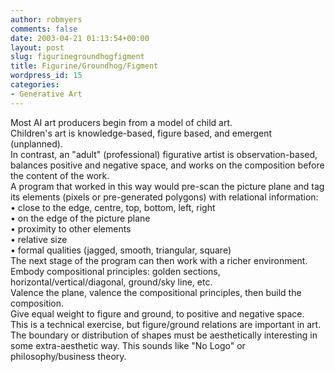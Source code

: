 ```yaml
---
author: robmyers
comments: false
date: 2003-04-21 01:13:54+00:00
layout: post
slug: figurinegroundhogfigment
title: Figurine/Groundhog/Figment
wordpress_id: 15
categories:
- Generative Art
---
```


Most AI art producers begin from a model of child art.   
Children's art is knowledge-based, figure based, and emergent (unplanned).   
In contrast, an "adult" (professional) figurative artist is observation-based, balances positive and negative space, and works on the composition before the content of the work.  
A program that worked in this way would pre-scan the picture plane and tag its elements (pixels or pre-generated polygons) with relational information:  
• close to the edge, centre, top, bottom, left, right  
• on the edge of the picture plane  
• proximity to other elements  
• relative size  
• formal qualities (jagged, smooth, triangular, square)  
The next stage of the program can then work with a richer environment.  
Embody compositional principles: golden sections, horizontal/vertical/diagonal, ground/sky line, etc.  
Valence the plane, valence the compositional principles, then build the composition.   
Give equal weight to figure and ground, to positive and negative space.  
This is a technical exercise, but figure/ground relations are important in art. The boundary or distribution of shapes must be aesthetically interesting in some extra-aesthetic way. This sounds like "No Logo" or philosophy/business theory.



